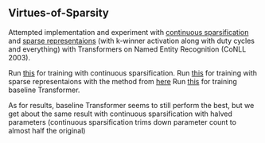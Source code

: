 ## Virtues-of-Sparsity

Attempted implementation and experiment with [continuous sparsification](https://openreview.net/forum?id=BJe4oxHYPB) and [sparse representaions](https://arxiv.org/abs/1903.11257) 
(with k-winner activation along with duty cycles and everything)
with Transformers on Named Entity Recognition (CoNLL 2003).


Run [this](https://github.com/JRC1995/Virtues-of-Sparsity/blob/master/CoNLL2003/Train/Transformer_dynamic_sparse_train.py) for training with continuous sparsification.
Run [this](https://github.com/JRC1995/Virtues-of-Sparsity/blob/master/CoNLL2003/Train/Transformer_sparse_train.py) for training with sparse representaions with the method from [here](https://arxiv.org/abs/1903.11257)
Run [this](https://github.com/JRC1995/Virtues-of-Sparsity/blob/master/CoNLL2003/Train/Transformer_train.py) for training baseline Transformer.

As for results, baseline Transformer seems to still perform the best, but we get about the same result with continuous sparsification with halved parameters (continuous sparsification trims down parameter count to almost half the original)



